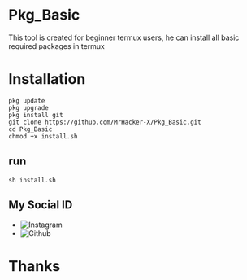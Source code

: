 # Pkg_Basic
This tool is created for beginner termux users, he can install all basic required packages in termux
# Installation
```
pkg update
pkg upgrade
pkg install git
git clone https://github.com/MrHacker-X/Pkg_Basic.git
cd Pkg_Basic
chmod +x install.sh
```
## run
```sh install.sh```
## My Social ID
+ ![Instagram](https://instagram.com/mrpsychoooin/)
+ ![Github](https://github.com/Mr-Psychooo/)
# Thanks
